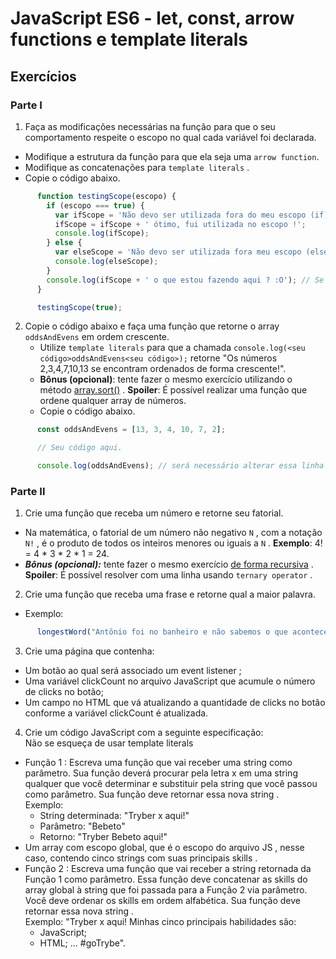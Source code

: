 # JavaScript ES6 - let, const, arrow functions e template literals

## Exercícios

### Parte I

1. Faça as modificações necessárias na função para que o seu comportamento respeite o escopo no qual cada variável foi declarada.
* Modifique a estrutura da função para que ela seja uma `arrow function`.
* Modifique as concatenações para `template literals` .
* Copie o código abaixo.
```js
      function testingScope(escopo) {
        if (escopo === true) {
          var ifScope = 'Não devo ser utilizada fora do meu escopo (if)';
          ifScope = ifScope + ' ótimo, fui utilizada no escopo !';
          console.log(ifScope);
        } else {
          var elseScope = 'Não devo ser utilizada fora meu escopo (else)';
          console.log(elseScope);
        }
        console.log(ifScope + ' o que estou fazendo aqui ? :O'); // Se necessário esta linha pode ser removida.
      }

      testingScope(true);
```

2. Copie o código abaixo e faça uma função que retorne o array `oddsAndEvens` em ordem crescente.
    * Utilize `template literals` para que a chamada `console.log(<seu código>oddsAndEvens<seu código>);` retorne "Os números 2,3,4,7,10,13 se encontram ordenados de forma crescente!".
    * **Bônus (opcional)**: tente fazer o mesmo exercício utilizando o método [array.sort()](https://developer.mozilla.org/en-US/docs/Web/JavaScript/Reference/Global_Objects/Array/sort) . **Spoiler**: É possível realizar uma função que ordene qualquer array de números.
    * Copie o código abaixo.

```js
      const oddsAndEvens = [13, 3, 4, 10, 7, 2];

      // Seu código aqui.

      console.log(oddsAndEvens); // será necessário alterar essa linha 😉
```

### Parte II

1. Crie uma função que receba um número e retorne seu fatorial.
* Na matemática, o fatorial de um número não negativo `N` , com a notação `N!` , é o produto de todos os inteiros menores ou iguais a `N` . **Exemplo**: 4! = 4 * 3 * 2 * 1 = 24.
* ***Bônus (opcional):*** tente fazer o mesmo exercício [de forma recursiva](http://www.devfuria.com.br/logica-de-programacao/recursividade-fatorial/) . **Spoiler**: É possível resolver com uma linha usando `ternary operator` .
2. Crie uma função que receba uma frase e retorne qual a maior palavra.
* Exemplo:
```js
      longestWord("Antônio foi no banheiro e não sabemos o que aconteceu") // retorna 'aconteceu'
```

3. Crie uma página que contenha:
* Um botão ao qual será associado um event listener ;
* Uma variável clickCount no arquivo JavaScript que acumule o número de clicks no botão;
* Um campo no HTML que vá atualizando a quantidade de clicks no botão conforme a variável clickCount é atualizada.
4. Crie um código JavaScript com a seguinte especificação:  
Não se esqueça de usar template literals
* Função 1 : Escreva uma função que vai receber uma string como parâmetro. Sua função deverá procurar pela letra x em uma string qualquer que você determinar e substituir pela string que você passou como parâmetro. Sua função deve retornar essa nova string .  
Exemplo:
  * String determinada: "Tryber x aqui!"
  * Parâmetro: "Bebeto"
  * Retorno: "Tryber Bebeto aqui!"  
* Um array com escopo global, que é o escopo do arquivo JS , nesse caso, contendo cinco strings com suas principais skills .
* Função 2 : Escreva uma função que vai receber a string retornada da Função 1 como parâmetro. Essa função deve concatenar as skills do array global à string que foi passada para a Função 2 via parâmetro. Você deve ordenar os skills em ordem alfabética. Sua função deve retornar essa nova string .  
Exemplo: "Tryber x aqui! Minhas cinco principais habilidades são:
  * JavaScript;
  * HTML; ... #goTrybe".
